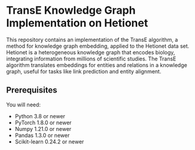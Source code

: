 # TransE Knowledge Graph Implementation on Hetionet

This repository contains an implementation of the TransE algorithm, a method for knowledge graph embedding, applied to the Hetionet data set. Hetionet is a heterogeneous knowledge graph that encodes biology, integrating information from millions of scientific studies. The TransE algorithm translates embeddings for entities and relations in a knowledge graph, useful for tasks like link prediction and entity alignment.

## Prerequisites

You will need:

- Python 3.8 or newer
- PyTorch 1.8.0 or newer
- Numpy 1.21.0 or newer
- Pandas 1.3.0 or newer
- Scikit-learn 0.24.2 or newer

